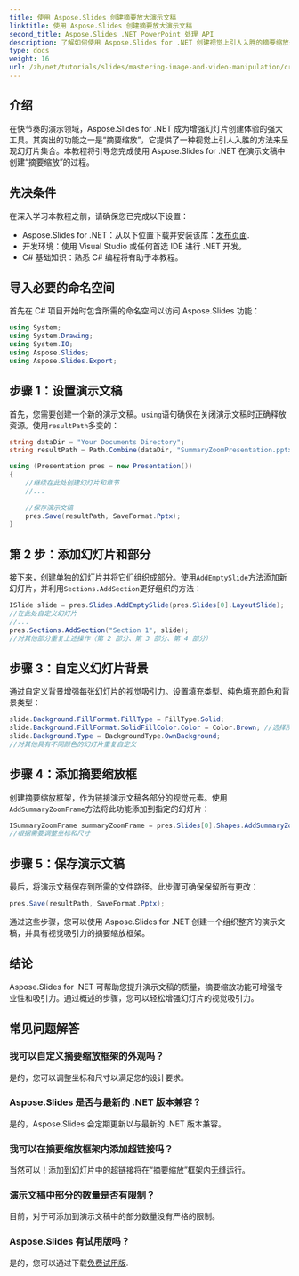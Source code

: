 ```yaml
---
title: 使用 Aspose.Slides 创建摘要放大演示文稿
linktitle: 使用 Aspose.Slides 创建摘要放大演示文稿
second_title: Aspose.Slides .NET PowerPoint 处理 API
description: 了解如何使用 Aspose.Slides for .NET 创建视觉上引人入胜的摘要缩放来提升您的演示技巧。本分步教程涵盖了从设置演示文稿到自定义幻灯片和添加交互元素的所有内容。
type: docs
weight: 16
url: /zh/net/tutorials/slides/mastering-image-and-video-manipulation/create-summary-zoom/
---
```

## 介绍

在快节奏的演示领域，Aspose.Slides for .NET 成为增强幻灯片创建体验的强大工具。其突出的功能之一是“摘要缩放”，它提供了一种视觉上引人入胜的方法来呈现幻灯片集合。本教程将引导您完成使用 Aspose.Slides for .NET 在演示文稿中创建“摘要缩放”的过程。

## 先决条件

在深入学习本教程之前，请确保您已完成以下设置：

-  Aspose.Slides for .NET：从以下位置下载并安装该库：[发布页面](https://releases.aspose.com/slides/net/).
- 开发环境：使用 Visual Studio 或任何首选 IDE 进行 .NET 开发。
- C# 基础知识：熟悉 C# 编程将有助于本教程。

## 导入必要的命名空间

首先在 C# 项目开始时包含所需的命名空间以访问 Aspose.Slides 功能：

```csharp
using System;
using System.Drawing;
using System.IO;
using Aspose.Slides;
using Aspose.Slides.Export;
```

## 步骤 1：设置演示文稿

首先，您需要创建一个新的演示文稿。`using`语句确保在关闭演示文稿时正确释放资源。使用`resultPath`多变的：

```csharp
string dataDir = "Your Documents Directory";
string resultPath = Path.Combine(dataDir, "SummaryZoomPresentation.pptx");

using (Presentation pres = new Presentation())
{
    //继续在此处创建幻灯片和章节
    //...
    
    //保存演示文稿
    pres.Save(resultPath, SaveFormat.Pptx);
}
```

## 第 2 步：添加幻灯片和部分

接下来，创建单独的幻灯片并将它们组织成部分。使用`AddEmptySlide`方法添加新幻灯片，并利用`Sections.AddSection`更好组织的方法：

```csharp
ISlide slide = pres.Slides.AddEmptySlide(pres.Slides[0].LayoutSlide);
//在此处自定义幻灯片
//...
pres.Sections.AddSection("Section 1", slide);
//对其他部分重复上述操作（第 2 部分、第 3 部分、第 4 部分）
```

## 步骤 3：自定义幻灯片背景

通过自定义背景增强每张幻灯片的视觉吸引力。设置填充类型、纯色填充颜色和背景类型：

```csharp
slide.Background.FillFormat.FillType = FillType.Solid;
slide.Background.FillFormat.SolidFillColor.Color = Color.Brown; //选择所需的颜色
slide.Background.Type = BackgroundType.OwnBackground;
//对其他具有不同颜色的幻灯片重复自定义
```

## 步骤 4：添加摘要缩放框

创建摘要缩放框架，作为链接演示文稿各部分的视觉元素。使用`AddSummaryZoomFrame`方法将此功能添加到指定的幻灯片：

```csharp
ISummaryZoomFrame summaryZoomFrame = pres.Slides[0].Shapes.AddSummaryZoomFrame(150, 50, 300, 200);
//根据需要调整坐标和尺寸
```

## 步骤 5：保存演示文稿

最后，将演示文稿保存到所需的文件路径。此步骤可确保保留所有更改：

```csharp
pres.Save(resultPath, SaveFormat.Pptx);
```

通过这些步骤，您可以使用 Aspose.Slides for .NET 创建一个组织整齐的演示文稿，并具有视觉吸引力的摘要缩放框架。

## 结论

Aspose.Slides for .NET 可帮助您提升演示文稿的质量，摘要缩放功能可增强专业性和吸引力。通过概述的步骤，您可以轻松增强幻灯片的视觉吸引力。

## 常见问题解答

### 我可以自定义摘要缩放框架的外观吗？
是的，您可以调整坐标和尺寸以满足您的设计要求。

### Aspose.Slides 是否与最新的 .NET 版本兼容？
是的，Aspose.Slides 会定期更新以与最新的 .NET 版本兼容。

### 我可以在摘要缩放框架内添加超链接吗？
当然可以！添加到幻灯片中的超链接将在“摘要缩放”框架内无缝运行。

### 演示文稿中部分的数量是否有限制？
目前，对于可添加到演示文稿中的部分数量没有严格的限制。

### Aspose.Slides 有试用版吗？
是的，您可以通过下载[免费试用版](https://releases.aspose.com/).
